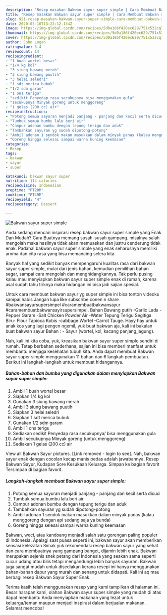 ```yaml
---
description: "Resep masakan Bakwan sayur super simple | Cara Membuat Bakwan sayur super simple Yang Sedap"
title: "Resep masakan Bakwan sayur super simple | Cara Membuat Bakwan sayur super simple Yang Sedap"
slug: 921-resep-masakan-bakwan-sayur-super-simple-cara-membuat-bakwan-sayur-super-simple-yang-sedap
date: 2020-05-10T13:22:12.134Z
image: https://img-global.cpcdn.com/recipes/5d0a186f420ec629/751x532cq70/bakwan-sayur-super-simple-foto-resep-utama.jpg
thumbnail: https://img-global.cpcdn.com/recipes/5d0a186f420ec629/751x532cq70/bakwan-sayur-super-simple-foto-resep-utama.jpg
cover: https://img-global.cpcdn.com/recipes/5d0a186f420ec629/751x532cq70/bakwan-sayur-super-simple-foto-resep-utama.jpg
author: John Logan
ratingvalue: 3.4
reviewcount: 14
recipeingredient:
- "1 buah wortel besar"
- "1/4 kg kol"
- "3 siung bawang merah"
- "3 siung bawang puutih"
- "3 helai seledri"
- "1 sdt merica bubuk"
- "1/2 sdm garam"
- "1 ons terigu"
- "sedikit Penyedap rasa secukupnya bisa menggunakan gula"
- "secukupnya Minyak goreng untuk menggoreng"
- "1 gelas (200 cc) air"
recipeinstructions:
- "Potong semua sayuran menjadi panjang - panjang dan kecil serta dicuci"
- "Tumbuk semua bumbu lalu beri air"
- "Campur adonan bumbu dengan tepung terigu dan aduk"
- "Tambahkan sayuran yg sudah dipotong-potong"
- "Ambil adonan 1 sendok makan masukkan dalam minyak panas (kalau menggoreng dengan api sedang saja ya bunda)"
- "Goreng hingga selesai sampai warna kuning keemasan"
categories:
- Resep
tags:
- bakwan
- sayur
- super

katakunci: bakwan sayur super 
nutrition: 114 calories
recipecuisine: Indonesian
preptime: "PT28M"
cooktime: "PT49M"
recipeyield: "4"
recipecategory: Dessert

---
```



![Bakwan sayur super simple](https://img-global.cpcdn.com/recipes/5d0a186f420ec629/751x532cq70/bakwan-sayur-super-simple-foto-resep-utama.jpg)

Anda sedang mencari inspirasi resep bakwan sayur super simple yang Enak Dan Mudah? Cara Buatnya memang susah-susah gampang. misalnya salah mengolah maka hasilnya tidak akan memuaskan dan justru cenderung tidak enak. Padahal bakwan sayur super simple yang enak seharusnya memiliki aroma dan cita rasa yang bisa memancing selera kita.

Banyak hal yang sedikit banyak mempengaruhi kualitas rasa dari bakwan sayur super simple, mulai dari jenis bahan, kemudian pemilihan bahan segar, sampai cara mengolah dan menghidangkannya. Tak perlu pusing kalau mau menyiapkan bakwan sayur super simple enak di rumah, karena asal sudah tahu triknya maka hidangan ini bisa jadi sajian spesial.

Untuk cara membuat bakwan sayur yg super simple ini bisa tonton videoku sampai habis Jangan lupa like subscribe conen n share #bakwansayursupersimpel #caramembuatbakwansayur #caramembuatbakwansayirsupersimpel. Bahan Bawang putih -Garlic Lada -Pepper Garam -Salt Chicken Powder Air -Water Tepung Terigu Segitiga Biru- Flour Tapioca Kobis -cabbage Wortel -Carrot Tauge. Hayy hay untuk anak kos yang lagi pengen ngemil, yuk buat bakwan aja, kali ini bakalan buat bakwan sayur Bahan : - Sayur (wortel, kol, kacang panjang,jagung).


Nah, kali ini kita coba, yuk, kreasikan bakwan sayur super simple sendiri di rumah. Tetap berbahan sederhana, sajian ini bisa memberi manfaat untuk membantu menjaga kesehatan tubuh kita. Anda dapat membuat Bakwan sayur super simple menggunakan 11 bahan dan 6 langkah pembuatan. Berikut ini langkah-langkah untuk membuat hidangannya.

<!--inarticleads1-->

##### Bahan-bahan dan bumbu yang digunakan dalam menyiapkan Bakwan sayur super simple:

1. Ambil 1 buah wortel besar
1. Siapkan 1/4 kg kol
1. Gunakan 3 siung bawang merah
1. Ambil 3 siung bawang puutih
1. Siapkan 3 helai seledri
1. Siapkan 1 sdt merica bubuk
1. Gunakan 1/2 sdm garam
1. Ambil 1 ons terigu
1. Sediakan sedikit Penyedap rasa secukupnya/ bisa menggunakan gula
1. Ambil secukupnya Minyak goreng (untuk menggoreng)
1. Sediakan 1 gelas (200 cc) air


View all Bakwan Sayur pictures. [Link removed - login to see]. Nah, bakwan sayur enak dengan cocolan kecap manis pedas adalah jawabannya. Resep Bakwan Sayur, Kudapan Sore Kesukaan Keluarga. Simpan ke bagian favorit Tersimpan di bagian favorit. 

<!--inarticleads2-->

##### Langkah-langkah membuat Bakwan sayur super simple:

1. Potong semua sayuran menjadi panjang - panjang dan kecil serta dicuci
1. Tumbuk semua bumbu lalu beri air
1. Campur adonan bumbu dengan tepung terigu dan aduk
1. Tambahkan sayuran yg sudah dipotong-potong
1. Ambil adonan 1 sendok makan masukkan dalam minyak panas (kalau menggoreng dengan api sedang saja ya bunda)
1. Goreng hingga selesai sampai warna kuning keemasan


Bakwan, weci, atau kandoang menjadi salah satu gorengan paling populer di Indonesia. Apalagi saat puasa seperti ini, bakwan sayur akan memberikan sensasi kelezatan Simak yuk rekomendasi resep bakwan sayur yang sehat dan cara membuatnya yang gampang banget, dijamin lebih enak. Bakwan merupakan sejenis snek petang dari Indonesia yang seakan sama seperti cucur udang atau bilis tetapi mengandungi lebih banyak sayuran. Bakwan juga sangat mudah untuk disediakan kerana resepi ini hanya menggunakan bahan-bahan dapur yang murah dan senang untuk didapati. Kali ini aq mau berbagi resep Bakwan Sayur Super Enak. 

Terima kasih telah menggunakan resep yang kami tampilkan di halaman ini. Besar harapan kami, olahan Bakwan sayur super simple yang mudah di atas dapat membantu Anda menyiapkan makanan yang lezat untuk keluarga/teman maupun menjadi inspirasi dalam berjualan makanan. Selamat mencoba!
